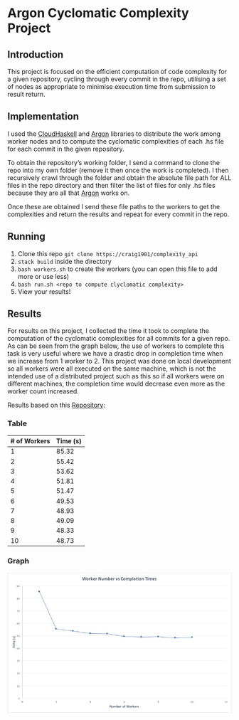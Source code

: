 # Argon Cyclomatic Complexity Project

## Introduction

This project is focused on the efficient computation of code complexity for a given repository, cycling through every  commit in the repo, utilising a set of nodes as appropriate to minimise execution time from submission to result return.

## Implementation

I used the [CloudHaskell](https://bitbucket.org/esjmb/use-cloudhaskell) and [Argon](https://github.com/rubik/argon) libraries to distribute the work among worker nodes and to compute the cyclomatic complexities of each .hs file for each commit in the given repository.

To obtain the repository’s working folder, I send a command to clone the repo into my own folder (remove it then once the work is completed). I then recursively crawl through the folder and obtain the absolute file path for ALL files in the repo directory and then filter the list of files for only .hs files because they are all that [Argon](https://github.com/rubik/argon) works on.

Once these are obtained I send these file paths to the workers to get the complexities and return the results and repeat for every commit in the repo.

## Running

1. Clone this repo `git clone https://craig1901/complexity_api`
2. `stack build` inside the directory
3. `bash workers.sh` to create the workers (you can open this file to add more or use less)
4. `bash run.sh <repo to compute clyclomatic complexity>`
5. View your results!

## Results

For results on this project, I collected the time it took to complete the computation of the cyclomatic complexities for all commits for a given repo. As can be seen from the graph below, the use of workers to complete this task is very useful where we have a drastic drop in completion time when we increase from 1 worker to 2. This project was done on local development so all workers were all executed on the same machine, which is not the intended use of a distributed project such as this so if all workers were on different machines, the completion time would decrease even more as the worker count increased.

Results based on this [Repository](https://github.com/craig1901/chatServer/):

### Table

| # of Workers | Time (s) |
| ------------- | --------- |
| 1 | 85.32 |
| 2 | 55.42 |
| 3 | 53.62 |
| 4 | 51.81 |
| 5 | 51.47 |
| 6 | 49.53 |
| 7 | 48.93 |
| 8 | 49.09 |
| 9 | 48.33 |
| 10 | 48.73 |

### Graph

![Workers vs Time (s) Graph](workers.jpg)
